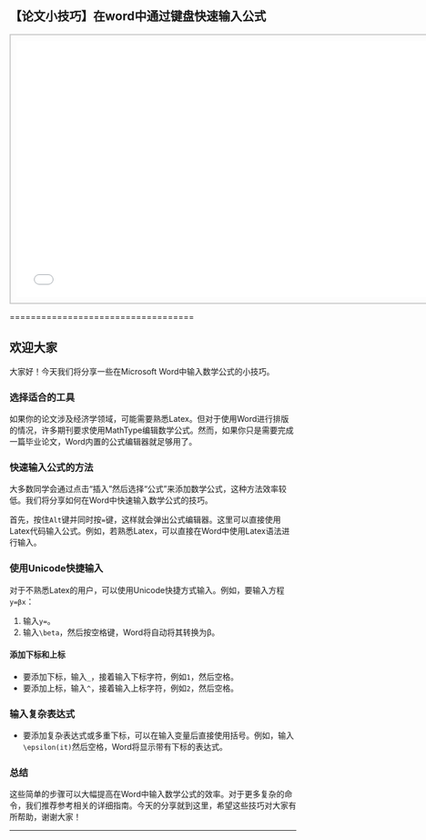 ## 【论文小技巧】在word中通过键盘快速输入公式
<div style="text-align: center;">
  <div style="border: 2px solid #ccc; padding: 10px; display: inline-block;">
<iframe src="//player.bilibili.com/player.html?bvid=BV1c5411t7kK&page=1" scrolling="no" border="0" frameborder="no" framespacing="0" allowfullscreen="true" style="width: 750px; height: 450px;"></iframe>  </div>
</div>

===================================

## 欢迎大家

大家好！今天我们将分享一些在Microsoft Word中输入数学公式的小技巧。

### 选择适合的工具

如果你的论文涉及经济学领域，可能需要熟悉Latex。但对于使用Word进行排版的情况，许多期刊要求使用MathType编辑数学公式。然而，如果你只是需要完成一篇毕业论文，Word内置的公式编辑器就足够用了。

### 快速输入公式的方法

大多数同学会通过点击“插入”然后选择“公式”来添加数学公式，这种方法效率较低。我们将分享如何在Word中快速输入数学公式的技巧。

首先，按住`Alt`键并同时按`=`键，这样就会弹出公式编辑器。这里可以直接使用Latex代码输入公式。例如，若熟悉Latex，可以直接在Word中使用Latex语法进行输入。

### 使用Unicode快捷输入

对于不熟悉Latex的用户，可以使用Unicode快捷方式输入。例如，要输入方程`y=βx`：

1. 输入`y=`。
2. 输入`\beta`，然后按空格键，Word将自动将其转换为β。

#### 添加下标和上标

- 要添加下标，输入`_`，接着输入下标字符，例如`1`，然后空格。
- 要添加上标，输入`^`，接着输入上标字符，例如`2`，然后空格。

### 输入复杂表达式

- 要添加复杂表达式或多重下标，可以在输入变量后直接使用括号。例如，输入`\epsilon(it)`然后空格，Word将显示带有下标的表达式。

### 总结

这些简单的步骤可以大幅提高在Word中输入数学公式的效率。对于更多复杂的命令，我们推荐参考相关的详细指南。今天的分享就到这里，希望这些技巧对大家有所帮助，谢谢大家！

- - - - - -
